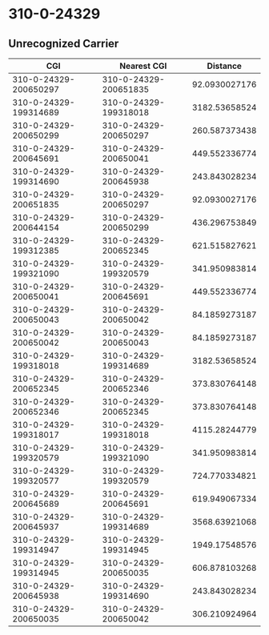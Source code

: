 # 310-0-24329
## Unrecognized Carrier


| CGI | Nearest CGI | Distance |
|-----|-------------|----------|
| 310-0-24329-200650297 | 310-0-24329-200651835 | 92.0930027176 |
| 310-0-24329-199314689 | 310-0-24329-199318018 | 3182.53658524 |
| 310-0-24329-200650299 | 310-0-24329-200650297 | 260.587373438 |
| 310-0-24329-200645691 | 310-0-24329-200650041 | 449.552336774 |
| 310-0-24329-199314690 | 310-0-24329-200645938 | 243.843028234 |
| 310-0-24329-200651835 | 310-0-24329-200650297 | 92.0930027176 |
| 310-0-24329-200644154 | 310-0-24329-200650299 | 436.296753849 |
| 310-0-24329-199312385 | 310-0-24329-200652345 | 621.515827621 |
| 310-0-24329-199321090 | 310-0-24329-199320579 | 341.950983814 |
| 310-0-24329-200650041 | 310-0-24329-200645691 | 449.552336774 |
| 310-0-24329-200650043 | 310-0-24329-200650042 | 84.1859273187 |
| 310-0-24329-200650042 | 310-0-24329-200650043 | 84.1859273187 |
| 310-0-24329-199318018 | 310-0-24329-199314689 | 3182.53658524 |
| 310-0-24329-200652345 | 310-0-24329-200652346 | 373.830764148 |
| 310-0-24329-200652346 | 310-0-24329-200652345 | 373.830764148 |
| 310-0-24329-199318017 | 310-0-24329-199318018 | 4115.28244779 |
| 310-0-24329-199320579 | 310-0-24329-199321090 | 341.950983814 |
| 310-0-24329-199320577 | 310-0-24329-199320579 | 724.770334821 |
| 310-0-24329-200645689 | 310-0-24329-200645691 | 619.949067334 |
| 310-0-24329-200645937 | 310-0-24329-199314689 | 3568.63921068 |
| 310-0-24329-199314947 | 310-0-24329-199314945 | 1949.17548576 |
| 310-0-24329-199314945 | 310-0-24329-200650035 | 606.878103268 |
| 310-0-24329-200645938 | 310-0-24329-199314690 | 243.843028234 |
| 310-0-24329-200650035 | 310-0-24329-200650042 | 306.210924964 |
